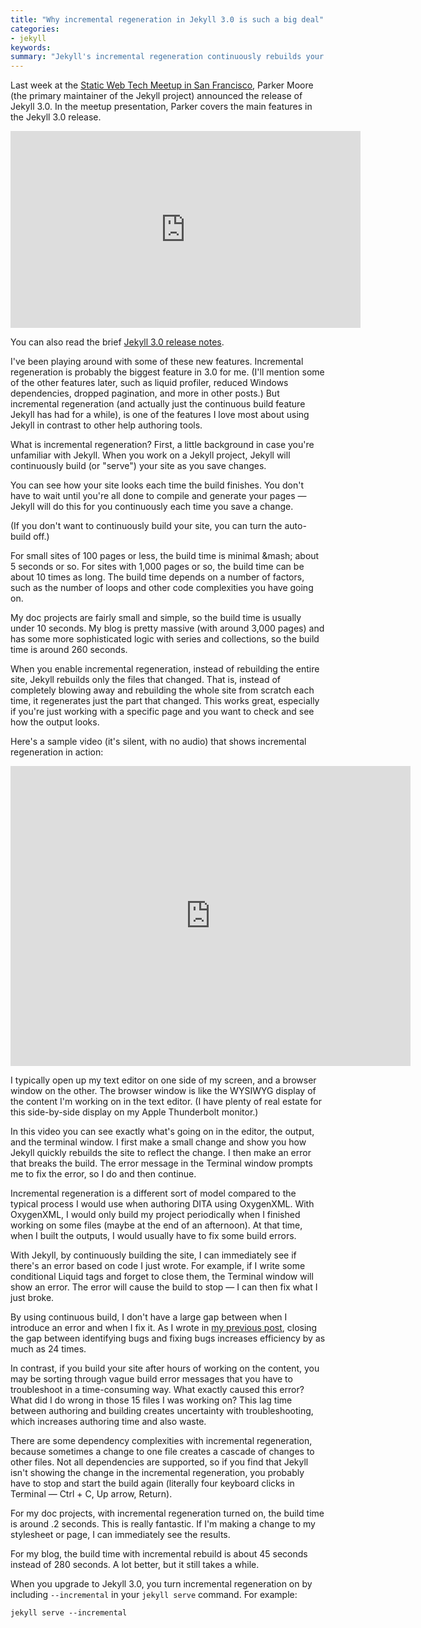 ```yaml
---
title: "Why incremental regeneration in Jekyll 3.0 is such a big deal"
categories:
- jekyll
keywords: 
summary: "Jekyll's incremental regeneration continuously rebuilds your project each time you save a change. This can help you quickly identify errors and fix them immediately rather than introducing a lot of delay between making the errors and identifying the problem. "
---
```


Last week at the [Static Web Tech Meetup in San Francisco](http://www.staticwebtech.com/presentations/launching-jekyll-3.0/), Parker Moore (the primary maintainer of the Jekyll project) announced the release of Jekyll 3.0. In the meetup presentation, Parker covers the main features in the Jekyll 3.0 release.

<iframe width="560" height="315" src="https://www.youtube.com/embed/sPZK8w55cBQ" frameborder="0" allowfullscreen></iframe>

You can also read the brief [Jekyll 3.0 release notes](https://jekyllrb.com/news/2015/10/26/jekyll-3-0-released/).

I've been playing around with some of these new features. Incremental regeneration is probably the biggest feature in 3.0 for me. (I'll mention some of the other features later, such as liquid profiler, reduced Windows dependencies, dropped pagination, and more in other posts.) But incremental regeneration (and actually just the continuous build feature Jekyll has had for a while), is one of the features I love most about using Jekyll in contrast to other help authoring tools.

What is incremental regeneration? First, a little background in case you're unfamiliar with Jekyll. When you work on a Jekyll project, Jekyll will continuously build (or "serve") your site as you save changes. 

You can see how your site looks each time the build finishes. You don't have to wait until you're all done to compile and generate your pages &mdash; Jekyll will do this for you continuously each time you save a change. 

(If you don't want to continuously build your site, you can turn the auto-build off.)

For small sites of 100 pages or less, the build time is minimal &mash; about 5 seconds or so. For sites with 1,000 pages or so, the build time can be about 10 times as long. The build time depends on a number of factors, such as the number of loops and other code complexities you have going on. 

My doc projects are fairly small and simple, so the build time is usually under 10 seconds. My blog is pretty massive (with around 3,000 pages) and has some more sophisticated logic with series and collections, so the build time is around 260 seconds.

When you enable incremental regeneration, instead of rebuilding the entire site, Jekyll rebuilds only the files that changed. That is, instead of completely blowing away and rebuilding the whole site from scratch each time, it regenerates just the part that changed. This works great, especially if you're just working with a specific page and you want to check and see how the output looks.

Here's a sample video (it's silent, with no audio) that shows incremental regeneration in action: 

<iframe width="640" height="480" src="https://www.youtube.com/embed/J1cGmYKi5SU" frameborder="0" allowfullscreen></iframe>

I typically open up my text editor on one side of my screen, and a browser window on the other. The browser window is like the WYSIWYG display of the content I'm working on in the text editor. (I have plenty of real estate for this side-by-side display on my Apple Thunderbolt monitor.)

In this video you can see exactly what's going on in the editor, the output, and the terminal window. I first make a small change and show you how Jekyll quickly rebuilds the site to reflect the change. I then make an error that breaks the build. The error message in the Terminal window prompts me to fix the error, so I do and then continue.

Incremental regeneration is a different sort of model compared to the typical process I would use when authoring DITA using OxygenXML. With OxygenXML, I would only build my project periodically when I finished working on some files (maybe at the end of an afternoon). At that time, when I built the outputs, I would usually have to fix some build errors. 

With Jekyll, by continuously building the site, I can immediately see if there's an error based on code I just wrote. For example, if I write some conditional Liquid tags and forget to close them, the Terminal window will show an error. The error will cause the build to stop &mdash; I can then fix what I just broke. 

By using continuous build, I don't have a large gap between when I introduce an error and when I fix it. As I wrote in [my previous post](http://idratherbewriting.com/2015/10/27/fix-errors-fast-scrum-agile/), closing the gap between identifying bugs and fixing bugs increases efficiency by as much as 24 times. 

In contrast, if you build your site after hours of working on the content, you may be sorting through vague build error messages that you have to troubleshoot in a time-consuming way. What exactly caused this error? What did I do wrong in those 15 files I was working on? This lag time between authoring and building creates uncertainty with troubleshooting, which increases authoring time and also waste.

There are some dependency complexities with incremental regeneration, because sometimes a change to one file creates a cascade of changes to other files. Not all dependencies are supported, so if you find that Jekyll isn't showing the change in the incremental regeneration, you probably have to stop and start the build again (literally four keyboard clicks in Terminal &mdash; Ctrl + C, Up arrow, Return). 

For my doc projects, with incremental regeneration turned on, the build time is around .2 seconds. This is really fantastic. If I'm making a change to my stylesheet or page, I can immediately see the results. 

For my blog, the build time with incremental rebuild is about 45 seconds instead of 280 seconds. A lot better, but it still takes a while.

When you upgrade to Jekyll 3.0, you turn incremental regeneration on by including `--incremental` in your `jekyll serve` command. For example: 

```
jekyll serve --incremental
```




